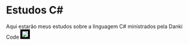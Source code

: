 # Estudos C#
Aqui estarão meus estudos sobre a linguagem C# ministrados pela Danki Code  <img style= "border: 5px solid black; height = 100;" src ="![image](https://github.com/user-attachments/assets/e39134c5-eddc-43b2-a891-b81baed634bb)
" />

